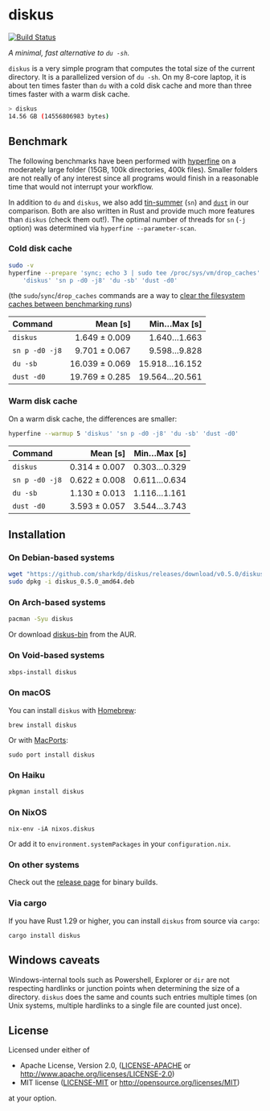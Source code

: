 # diskus

[![Build Status](https://travis-ci.org/sharkdp/diskus.svg?branch=master)](https://travis-ci.org/sharkdp/diskus)

*A minimal, fast alternative to `du -sh`.*

`diskus` is a very simple program that computes the total size of the current directory. It is a
parallelized version of `du -sh`. On my 8-core laptop, it is about ten times faster than `du` with
a cold disk cache and more than three times faster with a warm disk cache.

``` bash
> diskus
14.56 GB (14556806983 bytes)
```

## Benchmark

The following benchmarks have been performed with [hyperfine](https://github.com/sharkdp/hyperfine) on
a moderately large folder (15GB, 100k directories, 400k files). Smaller folders are not really of any
interest since all programs would finish in a reasonable time that would not interrupt your workflow.

In addition to `du` and `diskus`, we also add [tin-summer](https://github.com/vmchale/tin-summer) (`sn`) and
[`dust`](https://github.com/bootandy/dust) in our comparison. Both are also written in Rust and provide
much more features than `diskus` (check them out!). The optimal number of threads for `sn` (`-j` option) was
determined via `hyperfine --parameter-scan`.

### Cold disk cache

```bash
sudo -v
hyperfine --prepare 'sync; echo 3 | sudo tee /proc/sys/vm/drop_caches' \
    'diskus' 'sn p -d0 -j8' 'du -sb' 'dust -d0'
```
(the `sudo`/`sync`/`drop_caches` commands are a way to
[clear the filesystem caches between benchmarking runs](https://github.com/sharkdp/hyperfine#io-heavy-programs))

| Command | Mean [s] | Min…Max [s] |
|:---|---:|---:|
| `diskus` | 1.649 ± 0.009 | 1.640…1.663 |
| `sn p -d0 -j8` | 9.701 ± 0.067 | 9.598…9.828 |
| `du -sb` | 16.039 ± 0.069 | 15.918…16.152 |
| `dust -d0` | 19.769 ± 0.285 | 19.564…20.561 |


### Warm disk cache

On a warm disk cache, the differences are smaller:
```bash
hyperfine --warmup 5 'diskus' 'sn p -d0 -j8' 'du -sb' 'dust -d0'
```

| Command | Mean [s] | Min…Max [s] |
|:---|---:|---:|
| `diskus` | 0.314 ± 0.007 | 0.303…0.329 |
| `sn p -d0 -j8` | 0.622 ± 0.008 | 0.611…0.634 |
| `du -sb` | 1.130 ± 0.013 | 1.116…1.161 |
| `dust -d0` | 3.593 ± 0.057 | 3.544…3.743 |


## Installation

### On Debian-based systems

``` bash
wget "https://github.com/sharkdp/diskus/releases/download/v0.5.0/diskus_0.5.0_amd64.deb"
sudo dpkg -i diskus_0.5.0_amd64.deb
```

### On Arch-based systems

``` bash
pacman -Syu diskus
```

Or download [diskus-bin](https://aur.archlinux.org/packages/diskus-bin/) from the AUR.

### On Void-based systems

``` bash
xbps-install diskus
```

### On macOS

You can install `diskus` with [Homebrew](https://formulae.brew.sh/formula/diskus):
```
brew install diskus
```

Or with [MacPorts](https://ports.macports.org/port/diskus/summary):
```
sudo port install diskus
```

### On Haiku

``` bash
pkgman install diskus
```

### On NixOS

```
nix-env -iA nixos.diskus
```

Or add it to `environment.systemPackages` in your `configuration.nix`.

### On other systems

Check out the [release page](https://github.com/sharkdp/diskus/releases) for binary builds.

### Via cargo

If you have Rust 1.29 or higher, you can install `diskus` from source via `cargo`:
```
cargo install diskus
```

## Windows caveats

Windows-internal tools such as Powershell, Explorer or `dir` are not respecting hardlinks or
junction points when determining the size of a directory. `diskus` does the same and counts
such entries multiple times (on Unix systems, multiple hardlinks to a single file are counted
just once).

## License

Licensed under either of

 * Apache License, Version 2.0, ([LICENSE-APACHE](LICENSE-APACHE) or http://www.apache.org/licenses/LICENSE-2.0)
 * MIT license ([LICENSE-MIT](LICENSE-MIT) or http://opensource.org/licenses/MIT)

at your option.
